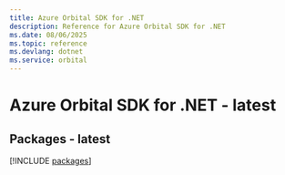```yaml
---
title: Azure Orbital SDK for .NET
description: Reference for Azure Orbital SDK for .NET
ms.date: 08/06/2025
ms.topic: reference
ms.devlang: dotnet
ms.service: orbital
---
```

# Azure Orbital SDK for .NET - latest
## Packages - latest
[!INCLUDE [packages](orbital-index.md)]